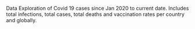 Data Exploration of Covid 19 cases since Jan 2020 to current date. Includes total infections, total cases, total deaths and vaccination rates per country and globally.

